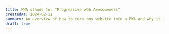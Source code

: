 ```yaml
---
title: PWA stands for "Progressive Web Awesomeness"
createdAt: 2024-02-11
summary: An overview of how to turn any website into a PWA and why it is a good idea to do so, even if your site is not an "app".
draft: true
---
```

